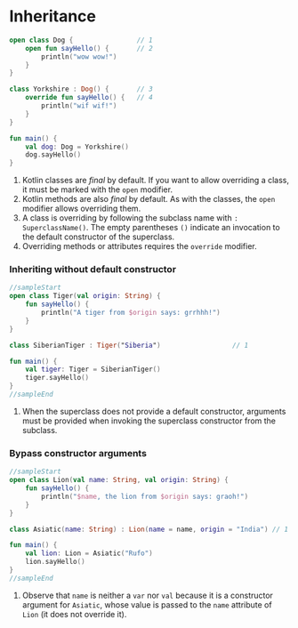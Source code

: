 # Inheritance

<div class="language-kotlin" theme="idea" data-min-compiler-version="1.3">

```kotlin
open class Dog {                // 1
    open fun sayHello() {       // 2
        println("wow wow!")
    }
}

class Yorkshire : Dog() {       // 3
    override fun sayHello() {   // 4
        println("wif wif!")
    }
}

fun main() {
    val dog: Dog = Yorkshire()
    dog.sayHello()
}
```

</div>

1. Kotlin classes are _final_ by default. If you want to allow overriding a
    class, it must be marked with the `open` modifier.
2. Kotlin methods are also _final_ by default. As with the classes, the `open`
    modifier allows overriding them.
3. A class is overriding by following the subclass name with
    `: SuperclassName()`. The empty parentheses `()` indicate an invocation to
    the default constructor of the superclass.
4. Overriding methods or attributes requires the `override` modifier.

### Inheriting without default constructor

<div class="language-kotlin" theme="idea" data-min-compiler-version="1.3">

```kotlin
//sampleStart
open class Tiger(val origin: String) {
    fun sayHello() {
        println("A tiger from $origin says: grrhhh!")
    }
}

class SiberianTiger : Tiger("Siberia")                  // 1

fun main() {
    val tiger: Tiger = SiberianTiger()
    tiger.sayHello()
}
//sampleEnd
```

</div>

1. When the superclass does not provide a default constructor, arguments must be
    provided when invoking the superclass constructor from the subclass.


### Bypass constructor arguments

<div class="language-kotlin" theme="idea" data-min-compiler-version="1.3">

```kotlin
//sampleStart
open class Lion(val name: String, val origin: String) {
    fun sayHello() {
        println("$name, the lion from $origin says: graoh!")
    }
}

class Asiatic(name: String) : Lion(name = name, origin = "India") // 1

fun main() {
    val lion: Lion = Asiatic("Rufo")
    lion.sayHello()
}
//sampleEnd
```

</div>


1. Observe that `name` is neither a `var` nor `val` because it is a
    constructor argument for `Asiatic`, whose value is passed to the `name`
    attribute of `Lion` (it does not override it).

